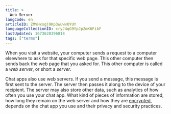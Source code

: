 ```yaml
---
title: >
  Web Server
langCode: en
articleID: ZMVHxsgj9Kp3wuwvOYUY
languageCollectionID: cryJ4qG9YpJpZmK6FibF
lastUpdated: 1673628396818
tags: ["terms"]
---
```


When you visit a website, your computer sends a request to a computer elsewhere to ask for that specific web page. This other computer then sends back the web page that you asked for. This other computer is called a _web server_, or short a _server_.

Chat apps also use web servers. If you send a message, this message is first sent to the server. The server then passes it along to the device of your recipient. The server may also store other data, such as analytics of how often you use your chat app. What kind of pieces of information are stored, how long they remain on the web server and how they are [encrypted](http://128.199.59.216/books/tools/page/chat-apps#h_62800185441575980971502), depends on the chat app you use and their privacy and security practices.